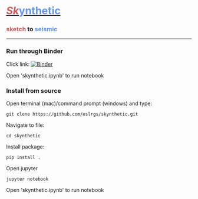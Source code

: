 # <ins><font size=\6\><font color='indianred'>*Sk*</font><font color='cornflowerblue'>ynthetic</font></font></ins>

### <font size=\4\><font color='indianred'>sketch</font> to <font color='cornflowerblue'>seismic</font></font>
***

### Run through Binder

Click link: [![Binder](https://mybinder.org/badge_logo.svg)](https://mybinder.org/v2/gh/eslrgs/skynthetic/master)

Open 'skynthetic.ipynb' to run notebook

### Install from source

Open terminal (mac)/command prompt (windows) and type:

    git clone https://github.com/eslrgs/skynthetic.git
    
Navigate to file:

    cd skynthetic
    
Install package:

    pip install .
    
Open jupyter

    jupyter notebook
    
Open 'skynthetic.ipynb' to run notebook
